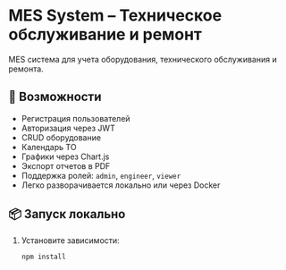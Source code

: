 # MES System – Техническое обслуживание и ремонт

MES система для учета оборудования, технического обслуживания и ремонта.

## 🧩 Возможности

- Регистрация пользователей
- Авторизация через JWT
- CRUD оборудование
- Календарь ТО
- Графики через Chart.js
- Экспорт отчетов в PDF
- Поддержка ролей: `admin`, `engineer`, `viewer`
- Легко разворачивается локально или через Docker

## 📦 Запуск локально

1. Установите зависимости:
   ```bash
   npm install
